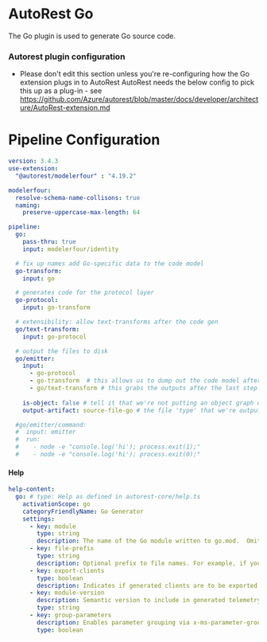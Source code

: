 # AutoRest Go

The Go plugin is used to generate Go source code.

### Autorest plugin configuration
- Please don't edit this section unless you're re-configuring how the Go extension plugs in to AutoRest
AutoRest needs the below config to pick this up as a plug-in - see https://github.com/Azure/autorest/blob/master/docs/developer/architecture/AutoRest-extension.md

# Pipeline Configuration
``` yaml
version: 3.4.3
use-extension:
  "@autorest/modelerfour" : "4.19.2"

modelerfour:
  resolve-schema-name-collisons: true
  naming:
    preserve-uppercase-max-length: 64

pipeline:
  go:
    pass-thru: true
    input: modelerfour/identity

  # fix up names add Go-specific data to the code model
  go-transform:
    input: go

  # generates code for the protocol layer
  go-protocol:
    input: go-transform

  # extensibility: allow text-transforms after the code gen
  go/text-transform:
    input: go-protocol

  # output the files to disk
  go/emitter:
    input: 
      - go-protocol
      - go-transform  # this allows us to dump out the code model after the namer (add --output-artifact:code-model-v4 on the command line)
      - go/text-transform # this grabs the outputs after the last step.
      
    is-object: false # tell it that we're not putting an object graph out
    output-artifact: source-file-go # the file 'type' that we're outputting.

  #go/emitter/command:
  #  input: emitter
  #  run: 
  #    - node -e "console.log('hi'); process.exit(1);"
  #    - node -e "console.log('hi'); process.exit(0);"
```

#### Help

```yaml
help-content:
  go: # type: Help as defined in autorest-core/help.ts
    activationScope: go
    categoryFriendlyName: Go Generator
    settings:
      - key: module
        type: string
        description: The name of the Go module written to go.mod.  Omit to skip go.mod generation.
      - key: file-prefix
        type: string
        description: Optional prefix to file names. For example, if you set your file prefix to "zzz_", all generated code files will begin with "zzz_".
      - key: export-clients
        type: boolean
        description: Indicates if generated clients are to be exported.  Default to true for ARM, false for data-plane.
      - key: module-version
        description: Semantic version to include in generated telemetryInfo constant without the leading 'v' (e.g. 1.2.3).
        type: string
      - key: group-parameters
        description: Enables parameter grouping via x-ms-parameter-grouping, defaults to true.
        type: boolean
```

